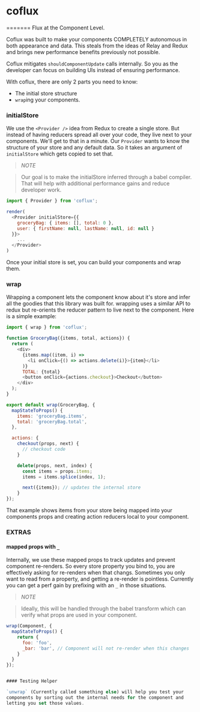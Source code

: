 # coflux
=======
Flux at the Component Level.

Coflux was built to make your components COMPLETELY autonomous
in both appearance and data. This steals from the ideas of Relay and
Redux and brings new performance benefits previously not possible.

Coflux mitigates `shouldComponentUpdate` calls internally. So you as
the developer can focus on building UIs instead of ensuring
performance.

With coflux, there are only 2 parts you need to know:

* The initial store structure
* `wrap`ing your components.

### initialStore

We use the `<Provider />` idea from Redux to create a single store. But
instead of having reducers spread all over your code, they live next
to your components. We'll get to that in a minute. Our `Provider`
wants to know the structure of your store and any default data. So it
takes an argument of `initialStore` which gets copied to set that. 

> *NOTE*

> Our goal is to make the initialStore inferred through a babel
> compiler. That will help with additional performance gains and reduce
> developer work.

```js
import { Provider } from 'coflux';

render(
  <Provider initialStore={{
    groceryBag: { items: [], total: 0 },
    user: { firstName: null, lastName: null, id: null }
  }}>
    ...
  </Provider>
)
```

Once your initial store is set, you can build your components
and wrap them.

### wrap

Wrapping a component lets the component know about it's store and
infer all the goodies that this library was built for. wrapping
uses a similar API to redux but re-orients the reducer pattern to
live next to the component. Here is a simple example:


```js
import { wrap } from 'coflux';

function GroceryBag({items, total, actions}) {
  return (
    <div>
      {items.map((item, i) =>
        <li onClick={() => actions.delete(i)}>{item}</li>
      )}
      TOTAL: {total}
      <button onClick={actions.checkout}>Checkout</button>
    </div>
  );
}

export default wrap(GroceryBag, {
  mapStateToProps() {
    items: 'groceryBag.items',
    total: 'groceryBag.total',
  },

  actions: {
    checkout(props, next) {
      // checkout code
    }

    delete(props, next, index) {
      const items = props.items;
      items = items.splice(index, 1);

      next({items}); // updates the internal store
    }
});
```

That example shows items from your store being mapped into your
components props and creating action reducers local to your component.



### EXTRAS

#### mapped props with `_`

Internally, we use these mapped props to track updates and prevent
component re-renders. So every store property you bind to, you are
effectively asking for re-renders when that changs. Sometimes
you only want to read from a property, and getting a re-render is
pointless. Currently you can get a perf gain by prefixing with an `_`
in those situations.

> *NOTE*

> Ideally, this will be handled through the babel transform which can verify what props are used in your component.

```js
wrap(Component, {
  mapStateToProps() {
    return {
      foo: 'foo',
      _bar: 'bar', // Component will not re-render when this changes
    }
  }
});


#### Testing Helper

`unwrap` (Currently called something else) will help you test your
components by sorting out the internal needs for the component and
letting you set those values.
